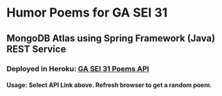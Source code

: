 # Humor Poems for GA SEI 31

## MongoDB Atlas using Spring Framework (Java) REST Service

### Deployed in Heroku: [GA SEI 31 Poems API](https://guarded-depths-85916.herokuapp.com/poem/random)

#### Usage: Select API Link above. Refresh browser to get a random poem.

